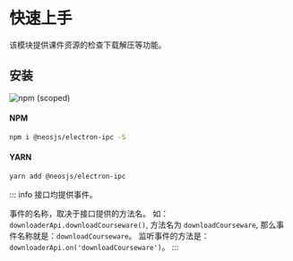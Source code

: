 # 快速上手

该模块提供课件资源的检查下载解压等功能。


## 安装
![npm (scoped)](https://img.shields.io/npm/v/@neosjs/electron-ipc)
#### NPM
```sh
npm i @neosjs/electron-ipc -S
```
#### YARN
```sh
yarn add @neosjs/electron-ipc
```

::: info
接口均提供事件。 

事件的名称，取决于接口提供的方法名。 如：`downloaderApi.downloadCourseware()`, 方法名为 `downloadCourseware`, 那么事件名称就是：`downloadCourseware`。 监听事件的方法是： `downloaderApi.on('downloadCourseware')`。
:::
